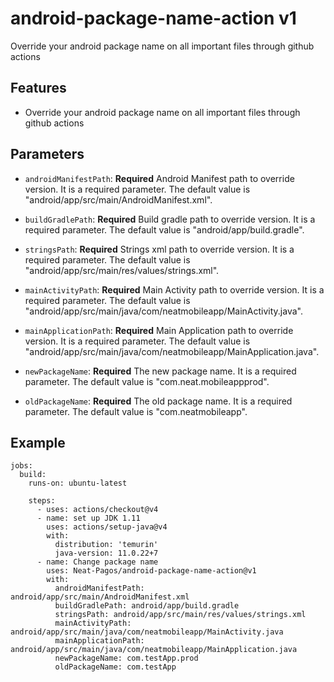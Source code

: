 # android-package-name-action v1
Override your android package name on all important files through github actions

## Features
* Override your android package name on all important files through github actions

## Parameters

- `androidManifestPath`: **Required** Android Manifest path to override version. It is a required parameter. The default value is "android/app/src/main/AndroidManifest.xml".

- `buildGradlePath`: **Required** Build gradle path to override version. It is a required parameter. The default value is "android/app/build.gradle".

- `stringsPath`: **Required** Strings xml path to override version. It is a required parameter. The default value is "android/app/src/main/res/values/strings.xml".

- `mainActivityPath`: **Required** Main Activity path to override version. It is a required parameter. The default value is "android/app/src/main/java/com/neatmobileapp/MainActivity.java".

- `mainApplicationPath`: **Required** Main Application path to override version. It is a required parameter. The default value is "android/app/src/main/java/com/neatmobileapp/MainApplication.java".

- `newPackageName`: **Required** The new package name. It is a required parameter. The default value is "com.neat.mobileappprod".

- `oldPackageName`: **Required** The old package name. It is a required parameter. The default value is "com.neatmobileapp".

## Example
```
jobs:
  build:
    runs-on: ubuntu-latest

    steps:
      - uses: actions/checkout@v4
      - name: set up JDK 1.11
        uses: actions/setup-java@v4
        with:
          distribution: 'temurin'
          java-version: 11.0.22+7
      - name: Change package name
        uses: Neat-Pagos/android-package-name-action@v1
        with:
          androidManifestPath: android/app/src/main/AndroidManifest.xml
          buildGradlePath: android/app/build.gradle
          stringsPath: android/app/src/main/res/values/strings.xml
          mainActivityPath: android/app/src/main/java/com/neatmobileapp/MainActivity.java
          mainApplicationPath: android/app/src/main/java/com/neatmobileapp/MainApplication.java
          newPackageName: com.testApp.prod
          oldPackageName: com.testApp
```
